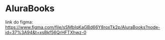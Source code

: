 # AluraBooks

link do figma: https://www.figma.com/file/sSMbIqKaGBd66Y8roxTk2p/AluraBooks?node-id=37%3A94&t=xsBkf56QrHFTXhwz-0
